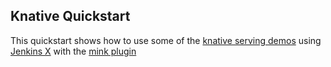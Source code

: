 ## Knative Quickstart

This quickstart shows how to use some of the [knative serving demos](https://knative.dev/docs/serving/samples/index.html) using [Jenkins X](https://jenkins-x.io/v3/about/) with the [mink plugin](https://github.com/jenkins-x-plugins/mink)
